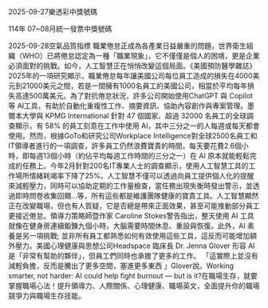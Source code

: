 
2025-09-27樂透彩中獎號碼

                                
114年 07~08月統一發票中獎號碼
                             
2025-09-28空氣品質指標
                              職業倦怠正成為各產業日益嚴重的問題，世界衛生組織（WHO）已將倦怠認定為一種「職業現象」，它不僅僅是個人的困境，更是企業必須面對的挑戰。如今，人工智慧正在悄悄改變這個局面。《美國預防醫學雜誌》2025年的一項研究顯示，職業倦怠每年讓美國公司每位員工造成的損失在4000美元到21000美元之間，若是一間擁有1000名員工的美國公司，相當於平均每年損失高達500萬美元。為了對抗倦怠狀況，許多公司開始使用ChatGPT 與 Copilot 等 AI工具，有助於自動化重複性工作、摘要資訊、協助內容創作與專案管理。墨爾本大學與 KPMG International 針對 47 個國家、超過 32000 名員工的全球調查顯示，有 58% 的員工刻意在工作中使用 AI，其中三分之一的人每週或每天都會使用。然而，根據GoTo和研究公司Workplace Intelligence對全球2500名員工和IT領導者進行的一項調查，許多員工仍然浪費寶貴的時間，每天要花費2.6個小時，即每週13個小時（約佔平均每週工作時間的三分之一）在 AI 原本就能輕鬆完成的任務上。今年2月針對200名IT專業人士的調查顯示，使用人工智慧工具的工作場所情緒耗竭率下降了25%。人工智慧不僅可以透過向員工提供個人化的提醒來減輕壓力，同時可以協助定期的工作量檢查，當任務出現失衡時發出警示，並透過即時問卷收集回饋…等，所有這些都是維護團隊健康的寶貴工具。人工智慧顯然正在改變職場，但也有人質疑，它是否總是帶來正面效果，甚至可能推動部分員工更接近倦怠。領導力策略師暨作家 Caroline Stokes警告指出，整天使用 AI 工具就像在健身房連續鍛鍊九個小時，大腦需要時間休息、重設與恢復。此外，AI 素養是另一項挑戰; 並非所有員工都熟悉如何有效使用這些工具，這反而可能增加額外壓力。美國心理健康與思想公司Headspace 臨床長 Dr. Jenna Glover 形容 AI是「非常有幫助的夥伴」，但員工們同時也承擔了更多的工作。 「這實際上並沒有減輕負擔，反而是騰出了更多空間，塞進更多東西 」Glover說。Working smarter, not harder: AI could help fight burnout — but is it?在職場生存，就要掌握職場心法！提升領導力、人際關係、心理健康、職場英文，全面提升你的職場競爭力與職場生存技能。
